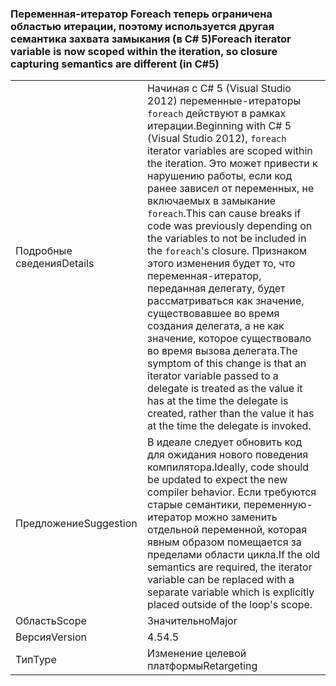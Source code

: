 ### <a name="foreach-iterator-variable-is-now-scoped-within-the-iteration-so-closure-capturing-semantics-are-different-in-c5"></a><span data-ttu-id="da2cf-101">Переменная-итератор Foreach теперь ограничена областью итерации, поэтому используется другая семантика захвата замыкания (в C# 5)</span><span class="sxs-lookup"><span data-stu-id="da2cf-101">Foreach iterator variable is now scoped within the iteration, so closure capturing semantics are different (in C#5)</span></span>

|   |   |
|---|---|
|<span data-ttu-id="da2cf-102">Подробные сведения</span><span class="sxs-lookup"><span data-stu-id="da2cf-102">Details</span></span>|<span data-ttu-id="da2cf-103">Начиная с C# 5 (Visual Studio 2012) переменные-итераторы <code>foreach</code> действуют в рамках итерации.</span><span class="sxs-lookup"><span data-stu-id="da2cf-103">Beginning with C# 5 (Visual Studio 2012), <code>foreach</code> iterator variables are scoped within the iteration.</span></span> <span data-ttu-id="da2cf-104">Это может привести к нарушению работы, если код ранее зависел от переменных, не включаемых в замыкание <code>foreach</code>.</span><span class="sxs-lookup"><span data-stu-id="da2cf-104">This can cause breaks if code was previously depending on the variables to not be included in the <code>foreach</code>'s closure.</span></span> <span data-ttu-id="da2cf-105">Признаком этого изменения будет то, что переменная-итератор, переданная делегату, будет рассматриваться как значение, существовавшее во время создания делегата, а не как значение, которое существовало во время вызова делегата.</span><span class="sxs-lookup"><span data-stu-id="da2cf-105">The symptom of this change is that an iterator variable passed to a delegate is treated as the value it has at the time the delegate is created, rather than the value it has at the time the delegate is invoked.</span></span>|
|<span data-ttu-id="da2cf-106">Предложение</span><span class="sxs-lookup"><span data-stu-id="da2cf-106">Suggestion</span></span>|<span data-ttu-id="da2cf-107">В идеале следует обновить код для ожидания нового поведения компилятора.</span><span class="sxs-lookup"><span data-stu-id="da2cf-107">Ideally, code should be updated to expect the new compiler behavior.</span></span> <span data-ttu-id="da2cf-108">Если требуются старые семантики, переменную-итератор можно заменить отдельной переменной, которая явным образом помещается за пределами области цикла.</span><span class="sxs-lookup"><span data-stu-id="da2cf-108">If the old semantics are required, the iterator variable can be replaced with a separate variable which is explicitly placed outside of the loop's scope.</span></span>|
|<span data-ttu-id="da2cf-109">Область</span><span class="sxs-lookup"><span data-stu-id="da2cf-109">Scope</span></span>|<span data-ttu-id="da2cf-110">Значительно</span><span class="sxs-lookup"><span data-stu-id="da2cf-110">Major</span></span>|
|<span data-ttu-id="da2cf-111">Версия</span><span class="sxs-lookup"><span data-stu-id="da2cf-111">Version</span></span>|<span data-ttu-id="da2cf-112">4.5</span><span class="sxs-lookup"><span data-stu-id="da2cf-112">4.5</span></span>|
|<span data-ttu-id="da2cf-113">Тип</span><span class="sxs-lookup"><span data-stu-id="da2cf-113">Type</span></span>|<span data-ttu-id="da2cf-114">Изменение целевой платформы</span><span class="sxs-lookup"><span data-stu-id="da2cf-114">Retargeting</span></span>|

